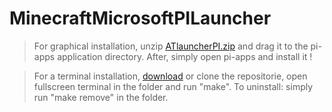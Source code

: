 # MinecraftMicrosoftPILauncher
>For graphical installation, unzip [ATlauncherPI.zip](https://raw.githubusercontent.com/pi-dev500/MinecraftMicrosoftPILauncher/main/ATlauncherPI.zip) and drag it to the pi-apps application directory. After, simply open pi-apps and install it !

>For a terminal installation, [download](https://github.com/pi-dev500/MinecraftMicrosoftPILauncher/archive/main.zip) or clone the repositorie, open fullscreen terminal in the folder and run "make". To uninstall: simply run "make remove" in the folder.
